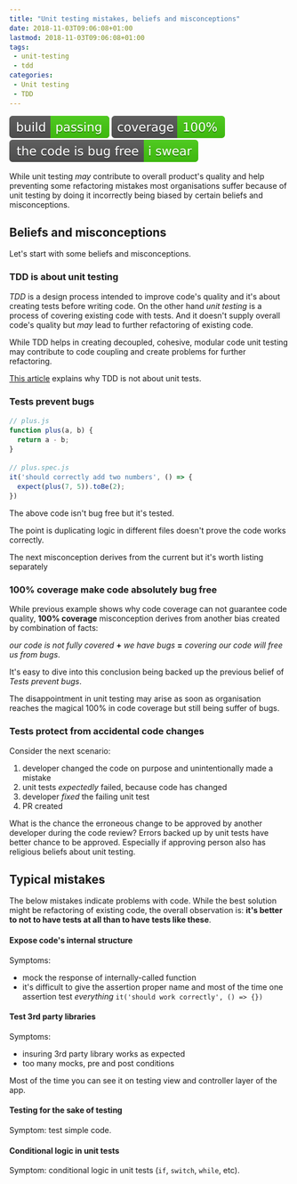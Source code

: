 ```yaml
---
title: "Unit testing mistakes, beliefs and misconceptions"
date: 2018-11-03T09:06:08+01:00
lastmod: 2018-11-03T09:06:08+01:00
tags:
 - unit-testing
 - tdd
categories:
 - Unit testing
 - TDD
---
```

![build passing](/images/build-passing.svg)
![coverage 100%](/images/coverage-100.svg)
![the code is bug free i swear](/images/the_code_is_bug_free-i_swear.svg)

While unit testing *may* contribute to overall product's quality and help preventing some refactoring mistakes most
organisations suffer because of unit testing by doing it incorrectly being biased by certain beliefs and
misconceptions.

## Beliefs and misconceptions

Let's start with some beliefs and misconceptions. 

### TDD is about unit testing

*TDD* is a design process intended to improve code's quality and it's about creating tests before writing code.
On the other hand *unit testing* is a process of covering existing code with tests. And it doesn't supply
overall code's quality but *may* lead to further refactoring of existing code.

While TDD helps in creating decoupled, cohesive, modular code unit testing
may contribute to code coupling and create problems for further refactoring.

[This article](https://xebia.com/blog/tdd-not-unit-tests/) explains why TDD is not about unit tests.

### Tests prevent bugs

```javascript
// plus.js
function plus(a, b) {
  return a - b;
}

// plus.spec.js
it('should correctly add two numbers', () => {
  expect(plus(7, 5)).toBe(2);
})
```

The above code isn't bug free but it's tested.

The point is duplicating logic in different files doesn't prove the code works correctly.

The next misconception derives from the current but it's worth listing separately

### 100% coverage make code absolutely bug free

While previous example shows why code coverage can not guarantee code quality, **100% coverage** misconception derives
from another bias created by combination of facts:

*our code is not fully covered* **+** *we have bugs* **=** *covering our code will free us from bugs*.

It's easy to dive into this conclusion being backed up the previous belief of *Tests prevent bugs*.

The disappointment in unit testing may arise as soon as organisation reaches the magical 100% in code coverage but
still being suffer of bugs.

### Tests protect from accidental code changes

Consider the next scenario:

1. developer changed the code on purpose and unintentionally made a mistake
1. unit tests *expectedly* failed, because code has changed
1. developer *fixed* the failing unit test
1. PR created

What is the chance the erroneous change to be approved by another developer during the code review? Errors
backed up by unit tests have better chance to be approved. Especially if approving person also has religious beliefs
about unit testing.

## Typical mistakes

The below mistakes indicate problems with code. While the best solution might be refactoring of existing code, the overall
observation is: **it's better to not to have tests at all than to have tests like these**.

#### Expose code's internal structure

Symptoms:

* mock the response of internally-called function
* it's difficult to give the assertion proper name and most of the time one assertion test *everything*
`it('should work correctly', () => {})`

#### Test 3rd party libraries

Symptoms:

* insuring 3rd party library works as expected
* too many mocks, pre and post conditions

Most of the time you can see it on testing view and controller layer of the app.

#### Testing for the sake of testing

Symptom: test simple code.

#### Conditional logic in unit tests

Symptom: conditional logic in unit tests (`if`, `switch`, `while`, etc).
